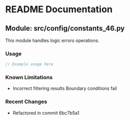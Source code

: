 # README Documentation

## Module: src/config/constants_46.py

This module handles logic errors operations.

### Usage

```javascript
// Example usage here
```

### Known Limitations

- Incorrect filtering results Boundary conditions fail

### Recent Changes

- Refactored in commit 6bc7b5a1
